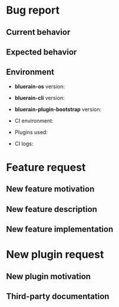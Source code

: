 <!--
Please fill the informations requested OR use one of the following url:
  - Bug report: https://github.com/BlueEastCode/bluerain-plugin-bootstrap/issues/new?template=bug-report.md
  - Feature request: https://github.com/BlueEastCode/bluerain-plugin-bootstrap/issues/new?template=feature-request.md
  - New plugin request: https://github.com/BlueEastCode/bluerain-plugin-bootstrap/issues/new?template=plugin-request.md
-->

<!--------------------- FOR BUG REPORT ONLY --------------------->

# Bug report

## Current behavior

<!-- Describe how the issue manifests. -->

## Expected behavior

<!-- Describe what the desired behavior would be. -->

## Environment

- **bluerain-os** version: 
- **bluerain-cli** version: 
- **bluerain-plugin-bootstrap** version:

- CI environment: <!-- CI service name -->
- Plugins used: <!-- List bluerain plugins used if any with version -->
- CI logs: <!-- link to your CI logs or semantic-release logs -->

<!--------------------- FOR FEATURE REQUEST ONLY --------------------->

# Feature request

## New feature motivation

<!-- Describe the context, the use-case and the advantages of the feature request. -->

## New feature description

<!-- Describe the functional changes that would have to be made in semantic-release or its plugins. -->

## New feature implementation

<!-- Optionally describe the technical changes to be made in semantic-release or its plugins. -->

<!--------------------- FOR NEW PLUGIN REQUEST ONLY --------------------->

# New plugin request

## New plugin motivation

<!-- Describe the reasons to create a new plugin and why it's not covered by the existing ones. -->

## Third-party documentation

<!-- Provide explanation and documentation links for the platform to integrate with. -->
